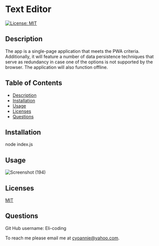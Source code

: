 # Text Editor

  [![License: MIT](https://img.shields.io/badge/License-MIT-yellow.svg)](https://opensource.org/licenses/MIT)
        
## Description
The app is a single-page application that meets the PWA criteria. Additionally, it will feature a number of data persistence techniques that serve as redundancy in case one of the options is not supported by the browser. The application will also function offline.

## Table of Contents
* [Description](#description)
* [Installation](#installation)
* [Usage](#usage)
* [Licenses](#licenses)
* [Questions](#questions)


## Installation
node index.js

## Usage
![Screenshot (194)](https://user-images.githubusercontent.com/80432031/165194824-bf897f6b-514c-4280-b8d5-a17c93acde53.png)

## Licenses

[MIT](https://choosealicense.com/licenses/mit/)

## Questions
 
Git Hub username:
Eli-coding

To reach me please email me at cyoannie@yahoo.com.  



